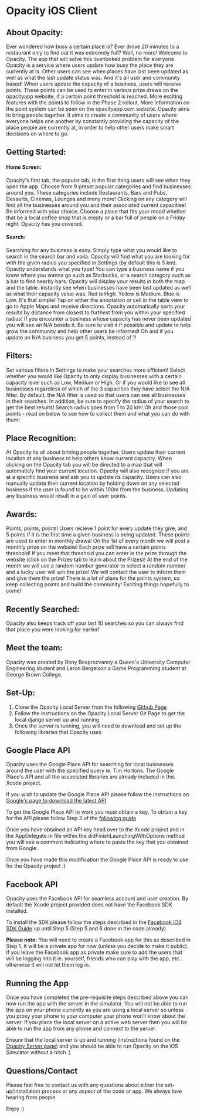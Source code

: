 # Opacity iOS Client

## About Opacity:
Ever wondered how busy a certain place is? Ever drove 20 minutes to a restaurant only to find out it was extremely full? Well, no more! Welcome to Opacity. The app that will solve this overlooked problem for everyone. Opacity is a service where users update how busy the place they are currently at is. Other users can see when places have last been updated as well as what the last update status was. And it's all user and community based! When users update the capacity of a business, users will receive points. These points can be used to enter in various prize draws on the opacityapp website, if a certain point threshold is reached. More exciting features with the points to follow in the Phase 2 rollout. More information on the point system can be seen on the opacityapp.com website. Opacity aims to bring people together. It aims to create a community of users where everyone helps one another by constantly providing the capacity of the place people are currently at, in order to help other users make smart decisions on where to go.

## Getting Started:

#### Home Screen:
Opacity's first tab, the popular tab, is the first thing users will see when they open the app. Choose from 9 preset popular categories and find businesses around you. These categories include Restaurants, Bars and Pubs, Desserts, Cinemas, Lounges and many more! Clicking on any category will find all the businesses around you and their associated current capacities! Be informed with your choice. Choose a place that fits your mood whether that be a local coffee shop that is empty or a bar full of people on a Friday night. Opacity has you covered.

#### Search:
Searching for any business is easy. Simply type what you would like to search in the search bar and voila. Opacity will find what you are looking for with the given radius you specified in Settings (by default this is 5 km). Opacity understands what you type! You can type a business name if you know where you wanna go such as Starbucks, or a search category such as a bar to find nearby bars. Opacity will display your results in both the map and the table. Instantly see when businesses have been last updated as well as what their capacity value was. Red is High. Yellow is Medium. Blue is Low. It's that simple! Tap on either the annotation or cell in the table view to go to Apple Maps and receive directions. Opacity automatically sorts your results by distance from closest to furthest from you within your specified radius! If you encounter a business whose capacity has never been updated you will see an N/A beside it. Be sure to visit it if possible and update to help grow the community and help other users be informed! Oh and if you update an N/A business you get 5 points, instead of 1!


## Filters:
Set various filters in Settings to make your searches more efficient! Select whether you would like Opacity to only display businesses with a certain capacity level such as Low, Medium or High. Or if you would like to see all businesses regardless of which of the 3 capacities they have select the N/A filter. By default, the N/A filter is used so that users can see all businesses in their searches. In addition, be sure to specify the radius of your search to get the best results! Search radius goes from 1 to 20 km! Oh and those cool points - read on below to see how to collect them and what you can do with them! 

## Place Recognition:

At Opacity its all about brining people together. Users update their current location at any business to help others know current capacity. When clicking on the Opacity tab you will be directed to a map that will automaticly find your current location. Opacity will also recognize if you are at a specific business and ask you to update its capacity. Users can also manually update their current location by holding down on any selected business if the user is found to be within 100m from the business. Updating any business would result in a gain of user points. 

## Awards:
Points, points, points! Users recieve 1 point for every update they give, and 5 points if it is the first time a given business is being updated. These points are used to enter in monthly draws! On the 1st of every month we will post a monthly prize on the website! Each prize will have a certain points threshold! If you meet that threshold you can enter in the prize through the website (click on the Prizes tab to learn about the Prizes)! At the end of the month we will use a random number generator to select a random number and a lucky user will win the prize! We will contact the user to inform them and give them the prize! There is a lot of plans for the points system, so keep collecting points and build the community! Exciting things hopefully to come!

## Recently Searched:

Opacity also keeps track off your last 10 searches so you can always find that place you were looking for earlier!

## Meet the team:

Opacity was created by Rony Besprozvanny a Queen's University Computer Engineering student and Leron Bergelson a Game Programming student at George Brown College.

## Set-Up:

1. Clone the Opacity Local Server from the following [Github Page](https://github.com/ronyBesp/opacity-local-server/)
2. Follow the instructions on the Opacity Local Server Git Page to get the local django server up and running
3. Once the server is running, you will need to download and set up the following libraries that Opacity uses


## Google Place API

Opacity uses the Google Place API for searching for local businesses around the user with the specified query ie. Tim Hortons.
The Google Place's API and all the associated libraries are already included in this Xcode project. 

If you wish to update the Google Place API please follow the instructions on [Google's page to download the latest API](https://developers.google.com/places/ios-api/start#step-2-install-the-api)

To get the Google Place API to work you must obtain a key. To obtain a key for the API please follow Step 3 of the [following guide](https://developers.google.com/places/ios-api/start#step-2-install-the-api)

Once you have obtained an API key head over to the Xcode project and in the AppDelegate.m file within the didFinishLaunchingWithOptions method
you will see a comment indicating where to paste the key that you obtained from Google.


Once you have made this modification the Google Place API is ready to use for the Opacity project :) 


## Facebook API

Opacity uses the Facebook API for seamless account and user creation. By default the Xcode project provided does not have the Facebook SDK installed.

To install the SDK please follow the steps described in the [Facebook iOS SDK Guide](https://developers.facebook.com/docs/ios/getting-started) up until Step 5 (Step 5 and 6 done in the code already)

**Please note:** You will need to create a Facebook app for this as described in Step 1. It will be a private app for now (unless you decide to make it public).
If you leave the Facebook app as private make sure to add the users that will be logging into it ie. yourself, friends who can play with the app, etc..
otherwise it will not let them log in.



## Running the App

Once you have completed the pre-requisite steps described above you can now run the app with the server in the simulator. 
You will not be able to run the app on your phone currently as you are using a local server so unless you proxy your phone to your computer your phone won't know
about the server. If you place the local server on a active web server then you will be able to run the app from any phone and connect to the server.

Ensure that the local server is up and running (instructions found on the [Opacity Server page](https://github.com/ronyBesp/opacity-local-server)) and you should be able to run Opacity on the iOS Simulator without a hitch :)



## Questions/Contact

Please feel free to contact us with any questions about either the set-up/installation process or any aspect of the code or app. We always love hearing from people.

Enjoy :)

